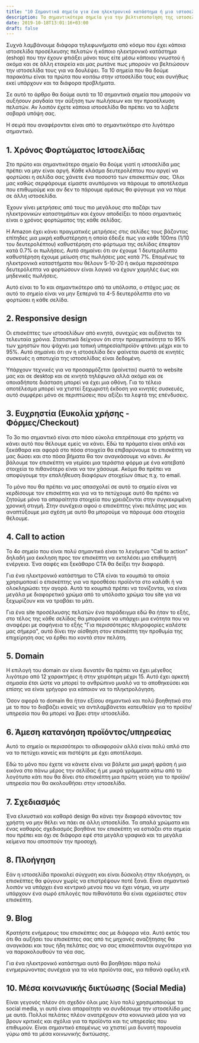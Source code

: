 ```yaml
---
title: "10 Σημαντικά σημεία για ένα ηλεκτρονικό κατάστημα ή μια ιστοσελίδα προσέλκυσης πελατών"
description: Τα σημαντικότερα σημεία για την βελτιστοποίηση της ιστοσελίδα σας και την αύξηση των πωλήσεων.
date: 2019-10-18T13:01:16+03:00
draft: false
---
```

Συχνά λαμβάνουμε διάφορα τηλεφωνήματα από κόσμο που έχει κάποια ιστοσελίδα προσέλκυσης πελατών ή κάποιο ηλεκτρονικό κατάστημα (eshop) που την έχουν φτιάξει μόνοι τους είτε μέσω κάποιου γνωστού ή ακόμα και σε άλλη εταιρεία και μας ρωτάνε πως μπορούν να βελτιώσουν την ιστοσελίδα τους για να δουλέψει.
Τα 10 σημεία που θα δούμε παρακάτω είναι τα πρώτα που κοιτάω στην ιστοσελίδα τους και συνήθως εκεί υπάρχουν και τα διάφορα προβλήματα.
 
Σε αυτό το άρθρο θα δούμε αυτά τα 10 σημαντικά σημεία που μπορούν να αυξήσουν ραγδαία την αύξηση των πωλήσεων και την προσέλκυση πελατών. Αν λοιπόν έχετε κάποια ιστοσελίδα θα πρέπει να τα λάβετε σοβαρά υπόψη σας.

Η σειρά που αναφέρονται είναι από το σημαντικότερο στο λιγότερο σημαντικό.

## 1. Χρόνος Φορτώματος Ιστοσελίδας
Στο πρώτο και σημαντικότερο σημείο θα δούμε γιατί η ιστοσελίδα μας πρέπει να μην είναι αργή. Κάθε κλάσμα δευτερολέπτου που αργεί να φορτώσει η σελίδα σας χάνετε ένα ποσοστό των επισκεπτών σας. 
Όλοι μας καθώς σερφάρουμε είμαστε ανυπόμονοι να πάρουμε το αποτέλεσμα που επιθυμούμε και αν δεν το πάρουμε αμέσως θα φύγουμε για να πάμε σε άλλη ιστοσελίδα.

Έχουν γίνει μετρήσεις από τους πιο μεγάλους στο παζάρι των ηλεκτρονικών καταστημάτων και έχουν αποδείξει το πόσο σημαντικός είναι ο χρόνος φορτώματος της κάθε σελίδας. 

Η Amazon έχει κάνει πραγματικές μετρήσεις στις σελίδες τους βάζοντας επίτηδες μια μικρή καθυστέρηση η οποία έδειξε πως για κάθε 100ms (1/10 του δευτερολέπτου) καθυστέρηση στο φόρτωμα της σελίδας έπεφταν κατά 0.7% οι πωλήσεις.
Αυτό σημαίνει ότι αν έχουμε 1 δευτερόλεπτο καθυστέρηση έχουμε μείωση στις πωλήσεις μας κατά 7%.
Επομένως τα ηλεκτρονικά καταστήματα που θέλουν 5-10-20 ή ακόμα περισσότερα δευτερόλεπτα να φορτώσουν είναι λογικό να έχουν χαμηλές έως και μηδενικές πωλήσεις.

Αυτό είναι το 1ο και σημαντικότερο από τα υπόλοιπα, ο στόχος μας σε αυτό το σημείο είναι να μην ξεπερνά τα 4-5 δευτερόλεπτα στο να φορτώσει η κάθε σελίδα.

## 2. Responsive design
Οι επισκέπτες των ιστοσελίδων από κινητά, συνεχώς και αυξάνεται τα τελευταία χρόνια. 
Στατιστικά δείχνουν ότι στην πραγματικότητα το 95% των χρηστών που ψάχνει μια τοπική υπηρεσία/προϊόν φτάνει μέχρι και το 95%. 
Αυτό σημαίνει ότι αν η ιστοσελίδα δεν φαίνεται σωστά σε κινητές συσκευές η αποτυχία της ιστοσελίδας είναι δεδομένη.

Υπάρχουν τεχνικές για να προσαρμόζεται (φαίνεται) σωστά  το website μας και σε desktop και σε κινητά τηλέφωνα αλλά ακόμα και σε οποιαδήποτε διάσταση μπορεί να έχει μια οθόνη. 
Για το τέλειο αποτέλεσμα μπορεί να χτιστεί ξεχωριστή έκδοση για κινητές συσκευές, αυτό συμφέρει μόνο σε περιπτώσεις που αξίζει τα λεφτά της επένδυσεις.

## 3. Ευχρηστία (Ευκολία χρήσης - Φόρμες/Checkout)
Το 3o πιο σημαντικό είναι στο πόσο εύκολα επιτρέπουμε στο χρήστη να κάνει αυτό που θέλουμε εμείς να κάνει.
Εδώ τα πράματα είναι απλά και ξεκάθαρα και αφορά στο πόσα στοιχεία θα επιβαρύνουμε το επισκέπτη να μας δώσει και στο πόσα βήματα θα τον αναγκάσουμε να κάνει. 
Αν βάλουμε τον επισκέπτη να γεμίσει μια τεράστια φόρμα με ένα κατεβατό στοιχεία το πιθανότερο είναι να τον χάσουμε. Ακόμα θα πρέπει να αποφύγουμε την επαλήθευση διαφόρων στοιχείων όπως π.χ. το email.

Το μόνο που θα πρέπει να μας απασχολεί σε αυτό το σημείο είναι να κερδίσουμε τον επισκέπτη και για να το πετύχουμε αυτό θα πρέπει να ζητούμε μόνο τα απαραίτητα στοιχεία που χρειάζονται στην συγκεκριμένη χρονική στιγμή. 
Στην συνέχεια αφού ο επισκέπτης γίνει πελάτης μας και αναπτύξουμε μια σχέση με αυτό θα μπορούμε να πάρουμε όσα στοιχεία θέλουμε.

## 4. Call to action
Το 4ο σημείο που είναι πολύ σημαντικό είναι το λεγόμενο "Call to action" δηλαδή μια έκκληση προς τον επισκέπτη να εκτελέσει μια επιθυμητή ενέργεια. Ένα σαφές και ξεκάθαρο CTA θα δείξει την διαφορά.

Για ένα ηλεκτρονικό κατάστημα το CTA είναι τα κουμπιά τα οποία χρησιμοποιεί ο επισκέπτης για να προσθέσει προϊόντα στο καλάθι ή να ολοκληρώσει την αγορά. 
Αυτά τα κουμπιά πρέπει να τονίζονται, να είναι μεγάλα με διαφορετικό χρώμα από το υπόλοιπο χρώμα του site για να ξεχωρίζουν και να τραβάει το μάτι.

Για ένα site προσέλκυσης πελατών ένα παράδειγμα εδώ θα ήταν το εξής, στο τέλος της κάθε σελίδας θα μπορούσε να υπάρχει μια ενότητα που να αναφέρει με σαφήνεια το εξής "Για περισσότερες πληροφορίες καλέστε μας σήμερα", αυτό δίνει την αίσθηση στον επισκέπτη την προθυμία της επιχείρηση σας να έρθει πιο κοντά στον πελάτη.

## 5. Domain
Η επιλογή του domain αν είναι δυνατόν θα πρέπει να έχει μέγεθος λιγότερο από 12 χαρακτήρες ή στην χειρότερη μέχρι 15. 
Αυτό έχει αρκετή σημασία έτσι ώστε να μπορεί το ανθρώπινο μυαλό να το αποθηκεύσει και επίσης να είναι γρήγορο για κάποιον να το πληκτρολόγηση.

Όσον αφορά το domain θα ήταν εξίσου σημαντικό και πολύ βοηθητικό στο με το που το διαβάζει κανείς να αντιλαμβάνεται κατευθείαν για το προϊόν/υπηρεσία που θα μπορεί να βρει στην ιστοσελίδα.

## 6. Άμεση κατανόηση προϊόντος/υπηρεσίας
Αυτό το σημείο οι περισσότεροι το αδιαφορούν αλλά είναι πολύ απλό στο να το πετύχει κανείς και πιστέψτε με έχει αποτέλεσμα. 

Εδώ το μόνο που έχετε να κάνετε είναι να βάλετε μια μικρή φράση ή μια εικόνα στο πάνω μέρος την σελίδας ή με μικρά γράμματα κάτω από το λογότυπο κάτι που θα δίνει στο επισκέπτη μια πρώτη γεύση για το προϊόν/υπηρεσία που θα ακολουθήσει στην ιστοσελίδα.

## 7. Σχεδιασμός
Ένα ελκυστικό και καθαρό design θα κάνει την διαφορά κάνοντας τον χρήστη να μην θέλει να πάει σε άλλη ιστοσελίδα. 
Τα απαλά χρώματα και ένας καθαρός σχεδιασμός βοηθάνε τον επισκέπτη να εστιάζει στα σημεία που πρέπει και όχι σε διάφορα εφέ στα μεγάλα γραφικά και τα μεγάλα κείμενα που αποσπούν την προσοχή.

## 8. Πλοήγηση
Εάν η ιστοσελίδα προκαλεί σύγχυση και είναι δύσκολη στην πλοήγηση, οι επισκέπτες θα φύγουν χωρίς να επιστρέψουν ποτέ ξανά. 
Είναι σημαντικό λοιπόν να υπάρχει ένα κεντρικό μενού που να έχει νόημα, να μην υπάρχουν ένα σωρό επιλογές που πιθανότατα θα είναι αχρείαστες στον επισκέπτη.

## 9. Blog
Κρατήστε ενήμερους του επισκέπτες σας με διάφορα νέα. Αυτό εκτός του ότι θα αυξήσει του επισκέπτες σας από τις μηχανές αναζήτησης θα αναγκάσει και τους ήδη πελάτες σας να σας επισκέπτονται συχνότερα για να παρακολουθούν τα νέα σας.

Για ένα ηλεκτρονικό κατάστημα αυτό θα βοηθήσει πάρα πολύ ενημερώνοντας συνέχεια για τα νέα προϊόντα σας, για πιθανά οφέλη κτλ

## 10. Μέσα κοινωνικής δικτύωσης (Social Media)
Είναι γεγονός πλέον ότι σχεδόν όλοι μας λίγο πολύ χρησιμοποιούμε τα social media, γι αυτό είναι απαραίτητο να συνδέσουμε την ιστοσελίδα μας με αυτά. 
Πολλοί πελάτες πλέον ανατρέχουν στα κοινωνικά μέσα για να βρουν κριτικές και σχόλια για τα προϊόντα και τις υπηρεσίες που επιθυμούν. Είναι σημαντικό επομένως να χτιστεί μια δυνατή παρουσία γύρω από τα μέσα κοινωνικής δικτύωσης.